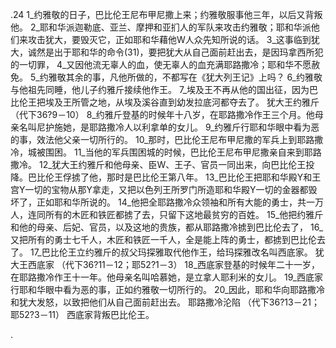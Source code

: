 .24 
1_约雅敬的日子，巴比伦王尼布甲尼撒上来；约雅敬服事他三年，以后又背叛他。 2_耶和华派迦勒底、亚兰、摩押和亚扪人的军队来攻击约雅敬；耶和华派他们来攻击犹大，要毁灭它，正如耶和华藉他W人众先知所说的话。 3_这事临到犹大，诚然是出于耶和华的命令(31)，要把犹大从自己面前赶出去，是因玛拿西所犯的一切罪， 4_又因他流无辜人的血，使无辜人的血充满耶路撒冷；耶和华不愿赦免。 5_约雅敬其余的事，凡他所做的，不都写在《犹大列王记》上吗？ 6_约雅敬与他祖先同睡，他儿子约雅斤接续他作王。 7_埃及王不再从他的国出征，因为巴比伦王把埃及王所管之地，从埃及溪谷直到幼发拉底河都夺去了。 
犹大王约雅斤 
（代下36?9－10） 
8_约雅斤登基的时候年十八岁，在耶路撒冷作王三个月。他母亲名叫尼护施她，是耶路撒冷人以利拿单的女儿。 9_约雅斤行耶和华眼中看为恶的事，效法他父亲一切所行的。 
10_那时，巴比伦王尼布甲尼撒的军兵上到耶路撒冷，城被围困。 11_当他的军兵围困城的时候，巴比伦王尼布甲尼撒亲自来到耶路撒冷。 12_犹大王约雅斤和他母亲、臣W、王子、官员一同出来，向巴比伦王投降。巴比伦王俘掳了他，那时是巴比伦王第八年。 13_巴比伦王把耶和华殿Y和王宫Y一切的宝物从那Y拿走，又把以色列王所罗门所造耶和华殿Y一切的金器都毁坏了，正如耶和华所说的。 14_他把全耶路撒冷众领袖和所有大能的勇士，共一万人，连同所有的木匠和铁匠都掳了去，只留下这地最贫穷的百姓。 15_他把约雅斤和他的母亲、后妃、官员，以及这地的贵族，都从耶路撒冷掳到巴比伦去了， 16_又把所有的勇士七千人，木匠和铁匠一千人，全是能上阵的勇士，都掳到巴比伦去了。 17_巴比伦王立约雅斤的叔父玛探雅取代他作王，给玛探雅改名叫西底家。 
犹大王西底家 
（代下36?11－12；耶52?1－3） 
18_西底家登基的时候年二十一岁，在耶路撒冷作王十一年。他母亲名叫哈慕她，是立拿人耶利米的女儿。 19_西底家行耶和华眼中看为恶的事，正如约雅敬一切所行的。 20_因此，耶和华向耶路撒冷和犹大发怒，以致把他们从自己面前赶出去。 
耶路撒冷沦陷 
（代下36?13－21；耶52?3－11） 
西底家背叛巴比伦王。 

.